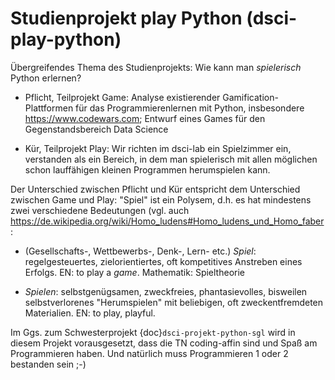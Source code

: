 # Studienprojekt play Python (dsci-play-python)

Übergreifendes Thema des Studienprojekts: Wie kann man *spielerisch* Python erlernen? 

* Pflicht, Teilprojekt Game: Analyse existierender Gamification-Plattformen für das Programmierenlernen mit Python, insbesondere <https://www.codewars.com>; Entwurf eines Games für den Gegenstandsbereich Data Science 

* Kür, Teilprojekt Play: Wir richten im dsci-lab ein Spielzimmer ein, verstanden als ein Bereich, in dem man spielerisch mit allen möglichen schon lauffähigen kleinen Programmen herumspielen kann.

Der Unterschied zwischen Pflicht und Kür entspricht dem Unterschied zwischen Game und Play: "Spiel" ist ein Polysem, d.h. es hat mindestens zwei verschiedene Bedeutungen (vgl. auch <https://de.wikipedia.org/wiki/Homo_ludens#Homo_ludens_und_Homo_faber>:

* (Gesellschafts-, Wettbewerbs-, Denk-, Lern- etc.) *Spiel*: regelgesteuertes, zielorientiertes, oft kompetitives Anstreben eines Erfolgs. EN: to play a *game*. Mathematik: Spieltheorie

* *Spielen*:  selbstgenügsamen, zweckfreies, phantasievolles, bisweilen selbstverlorenes "Herumspielen" mit beliebigen, oft zweckentfremdeten Materialien. EN: to play, playful.

Im Ggs. zum Schwesterprojekt {doc}`dsci-projekt-python-sgl` wird in diesem Projekt vorausgesetzt, dass die TN coding-affin sind und Spaß am Programmieren haben. Und natürlich muss Programmieren 1 oder 2 bestanden sein ;-)

